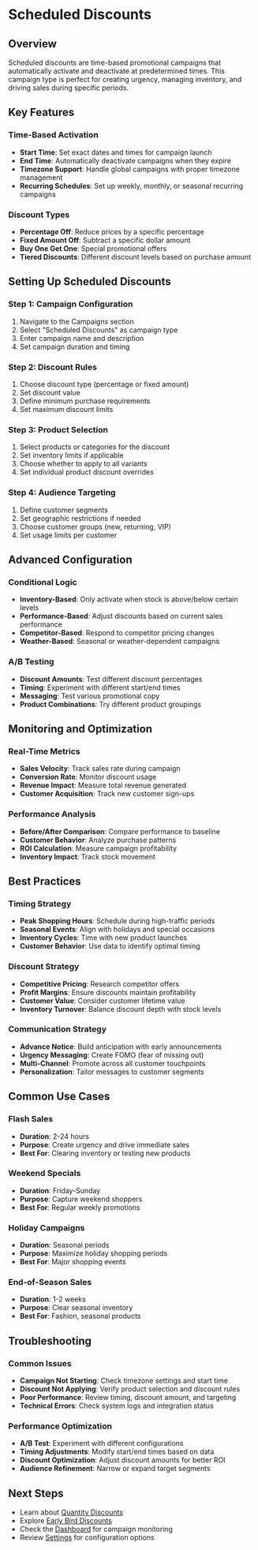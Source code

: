# Scheduled Discounts

## Overview

Scheduled discounts are time-based promotional campaigns that automatically activate and deactivate at predetermined times. This campaign type is perfect for creating urgency, managing inventory, and driving sales during specific periods.

## Key Features

### Time-Based Activation

- **Start Time**: Set exact dates and times for campaign launch
- **End Time**: Automatically deactivate campaigns when they expire
- **Timezone Support**: Handle global campaigns with proper timezone management
- **Recurring Schedules**: Set up weekly, monthly, or seasonal recurring campaigns

### Discount Types

- **Percentage Off**: Reduce prices by a specific percentage
- **Fixed Amount Off**: Subtract a specific dollar amount
- **Buy One Get One**: Special promotional offers
- **Tiered Discounts**: Different discount levels based on purchase amount

## Setting Up Scheduled Discounts

### Step 1: Campaign Configuration

1. Navigate to the Campaigns section
2. Select "Scheduled Discounts" as campaign type
3. Enter campaign name and description
4. Set campaign duration and timing

### Step 2: Discount Rules

1. Choose discount type (percentage or fixed amount)
2. Set discount value
3. Define minimum purchase requirements
4. Set maximum discount limits

### Step 3: Product Selection

1. Select products or categories for the discount
2. Set inventory limits if applicable
3. Choose whether to apply to all variants
4. Set individual product discount overrides

### Step 4: Audience Targeting

1. Define customer segments
2. Set geographic restrictions if needed
3. Choose customer groups (new, returning, VIP)
4. Set usage limits per customer

## Advanced Configuration

### Conditional Logic

- **Inventory-Based**: Only activate when stock is above/below certain levels
- **Performance-Based**: Adjust discounts based on current sales performance
- **Competitor-Based**: Respond to competitor pricing changes
- **Weather-Based**: Seasonal or weather-dependent campaigns

### A/B Testing

- **Discount Amounts**: Test different discount percentages
- **Timing**: Experiment with different start/end times
- **Messaging**: Test various promotional copy
- **Product Combinations**: Try different product groupings

## Monitoring and Optimization

### Real-Time Metrics

- **Sales Velocity**: Track sales rate during campaign
- **Conversion Rate**: Monitor discount usage
- **Revenue Impact**: Measure total revenue generated
- **Customer Acquisition**: Track new customer sign-ups

### Performance Analysis

- **Before/After Comparison**: Compare performance to baseline
- **Customer Behavior**: Analyze purchase patterns
- **ROI Calculation**: Measure campaign profitability
- **Inventory Impact**: Track stock movement

## Best Practices

### Timing Strategy

- **Peak Shopping Hours**: Schedule during high-traffic periods
- **Seasonal Events**: Align with holidays and special occasions
- **Inventory Cycles**: Time with new product launches
- **Customer Behavior**: Use data to identify optimal timing

### Discount Strategy

- **Competitive Pricing**: Research competitor offers
- **Profit Margins**: Ensure discounts maintain profitability
- **Customer Value**: Consider customer lifetime value
- **Inventory Turnover**: Balance discount depth with stock levels

### Communication Strategy

- **Advance Notice**: Build anticipation with early announcements
- **Urgency Messaging**: Create FOMO (fear of missing out)
- **Multi-Channel**: Promote across all customer touchpoints
- **Personalization**: Tailor messages to customer segments

## Common Use Cases

### Flash Sales

- **Duration**: 2-24 hours
- **Purpose**: Create urgency and drive immediate sales
- **Best For**: Clearing inventory or testing new products

### Weekend Specials

- **Duration**: Friday-Sunday
- **Purpose**: Capture weekend shoppers
- **Best For**: Regular weekly promotions

### Holiday Campaigns

- **Duration**: Seasonal periods
- **Purpose**: Maximize holiday shopping periods
- **Best For**: Major shopping events

### End-of-Season Sales

- **Duration**: 1-2 weeks
- **Purpose**: Clear seasonal inventory
- **Best For**: Fashion, seasonal products

## Troubleshooting

### Common Issues

- **Campaign Not Starting**: Check timezone settings and start time
- **Discount Not Applying**: Verify product selection and discount rules
- **Poor Performance**: Review timing, discount amount, and targeting
- **Technical Errors**: Check system logs and integration status

### Performance Optimization

- **A/B Test**: Experiment with different configurations
- **Timing Adjustments**: Modify start/end times based on data
- **Discount Optimization**: Adjust discount amounts for better ROI
- **Audience Refinement**: Narrow or expand target segments

## Next Steps

- Learn about [Quantity Discounts](./quantity-discounts.md)
- Explore [Early Bird Discounts](./early-bird-discounts.md)
- Check the [Dashboard](../dashboard.md) for campaign monitoring
- Review [Settings](../settings.md) for configuration options
